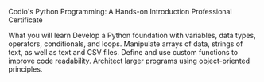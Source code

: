 Codio's Python Programming: A Hands-on Introduction Professional Certificate

What you will learn
Develop a Python foundation with variables, data types, operators, conditionals, and loops.
Manipulate arrays of data, strings of text, as well as text and CSV files.
Define and use custom functions to improve code readability.
Architect larger programs using object-oriented principles.
